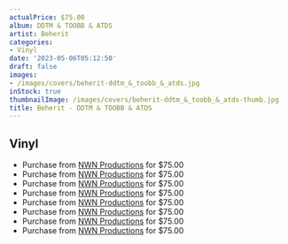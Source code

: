 ```yaml
---
actualPrice: $75.00
album: DDTM & TOOBB & ATDS
artist: Beherit
categories:
- Vinyl
date: '2023-05-06T05:12:50'
draft: false
images:
- /images/covers/beherit-ddtm_&_toobb_&_atds.jpg
inStock: true
thumbnailImage: /images/covers/beherit-ddtm_&_toobb_&_atds-thumb.jpg
title: Beherit - DDTM & TOOBB & ATDS
---
```


## Vinyl
* Purchase from [NWN Productions](http://shop.nwnprod.com/index.php?route=product/product&path=75&product_id=31078&sort=pd.name&order=ASC) for $75.00
* Purchase from [NWN Productions](http://shop.nwnprod.com/index.php?route=product/product&path=75&product_id=31251&sort=pd.name&order=ASC) for $75.00
* Purchase from [NWN Productions](http://shop.nwnprod.com/index.php?route=product/product&path=75&product_id=31474&sort=pd.name&order=ASC) for $75.00
* Purchase from [NWN Productions](http://shop.nwnprod.com/index.php?route=product/product&path=75&product_id=31878&sort=pd.name&order=ASC) for $75.00
* Purchase from [NWN Productions](http://shop.nwnprod.com/index.php?route=product/product&path=75&product_id=31985&sort=pd.name&order=ASC) for $75.00
* Purchase from [NWN Productions](http://shop.nwnprod.com/index.php?route=product/product&path=75&product_id=32738&sort=pd.name&order=ASC) for $75.00
* Purchase from [NWN Productions](http://shop.nwnprod.com/index.php?route=product/product&path=75&product_id=33558&sort=pd.name&order=ASC) for $75.00
* Purchase from [NWN Productions](http://shop.nwnprod.com/index.php?route=product/product&path=75&product_id=34117&sort=pd.name&order=ASC) for $75.00
